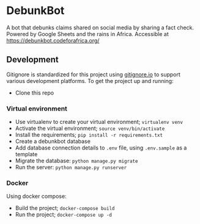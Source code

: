# DebunkBot
A bot that debunks claims shared on social media by sharing a fact check. Powered by Google Sheets and the rains in Africa. Accessible at https://debunkbot.codeforafrica.org/

## Development

Gitignore is standardized for this project using [gitignore.io](https://www.gitignore.io/) to support various development platforms.
To get the project up and running:

- Clone this repo

### Virtual environment

- Use virtualenv to create your virtual environment; `virtualenv venv`
- Activate the virtual environment; `source venv/bin/activate`
- Install the requirements; `pip install -r requirements.txt`
- Create a debunkbot database
- Add database connection details to `.env` file, using `.env.sample` as a template
- Migrate the database: `python manage.py migrate`
- Run the server: `python manage.py runserver`

### Docker

Using docker compose:

- Build the project; `docker-compose build`
- Run the project; `docker-compose up -d`
